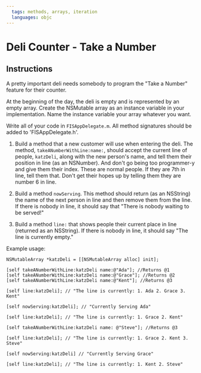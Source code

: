 ```yaml
---
  tags: methods, arrays, iteration
  languages: objc
---
```


# Deli Counter - Take a Number

## Instructions

A pretty important deli needs somebody to program the "Take a Number" feature for their counter.

At the beginning of the day, the deli is empty and is represented by an empty array.  Create the NSMutable array as an instance variable in your implementation.  Name the instance variable your array whatever you want.  

Write all of your code in `FISAppDelegate.m`.  All method signatures should be added to 'FISAppDelegate.h'.

1. Build a method that a new customer will use when entering the deli. The method, `takeANumberWithLine:name:`, should accept the current line of people, `katzDeli`, along with the new person's name, and tell them their position in line (as an NSNumber). And don't go being too programmer-y and give them their index. These are normal people. If they are 7th in line, tell them that. Don't get their hopes up by telling them they are number 6 in line.

2. Build a method `nowServing`. This method should return (as an NSString) the name of the next person in line and then remove them from the line. If there is nobody in line, it should say that "There is nobody waiting to be served!"

3. Build a method `line:` that shows people their current place in line (returned as an NSString). If there is nobody in line, it should say "The line is currently empty."

Example usage:
	
```objc
NSMutableArray *katzDeli = [[NSMutableArray alloc] init];

[self takeANumberWithLine:katzDeli name:@"Ada"]; //Returns @1
[self takeANumberWithLine:katzDeli name:@"Grace"]; //Returns @2
[self takeANumberWithLine:katzDeli name:@"Kent"]; //Returns @3

[self line:katzDeli]; // "The line is currently: 1. Ada 2. Grace 3. Kent"

[self nowServing:katzDeli]; // "Currently Serving Ada"

[self line:katzDeli]; // "The line is currently: 1. Grace 2. Kent"

[self takeANumberWithLine:katzDeli name: @"Steve"]; //Returns @3

[self line:katzDeli]; // "The line is currently: 1. Grace 2. Kent 3. Steve"

[self nowServing:katzDeli] // "Currently Serving Grace"

[self line:katzDeli]; // "The line is currently: 1. Kent 2. Steve"
```
